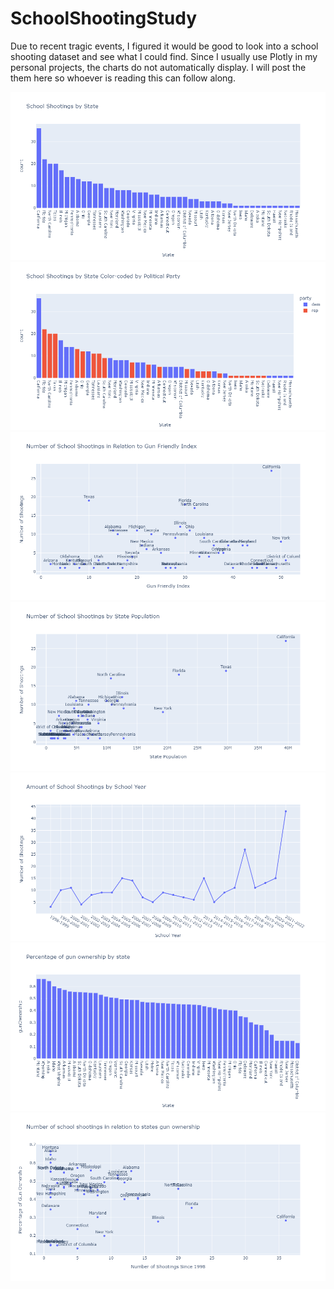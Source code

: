 # SchoolShootingStudy
Due to recent tragic events, I figured it would be good to look into a school shooting dataset and see what I could find. 
Since I usually use Plotly in my personal projects, the charts do not automatically display. 
I will post the them here so whoever is reading this can follow along. 

![](chart1.png)
![](chart2.png)
![](chart3.png)
![](chart4.png)
![](chart5.png)
![](chart6.png)
![](newchart7.png)
